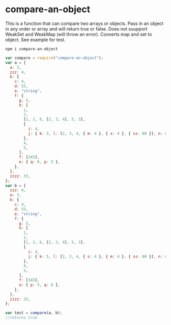 # compare-an-object

This is a function that can compare two arrays or objects. Pass in an object in any order or array and will return true or false. Does not suupport WeakSet and WeakMap (will throw an error). Converts map and set to object. See example for test.

```
npm i compare-an-object
```

```js
var compare = require("compare-an-object");
var a = {
  a: 3,
  zzz: 4,
  b: {
    c: 4,
    d: 55,
    e: "string",
    f: {
      g: 5,
      h: [
        1,
        2,
        [1, 2, 6, [2, 3, 4], 5, 3],
        {
          i: 4,
          j: { k: 5, l: [2, 3, 4, { m: 4 }, { s: 4 }, { ss: 00 }], n: 66 },
        },
        4,
        5,
      ],
      f: [345],
      o: { q: 6, p: 5 },
    },
  },
  zzzz: 33,
};
var b = {
  zzz: 4,
  a: 3,
  b: {
    c: 4,
    d: 55,
    e: "string",
    f: {
      g: 5,
      h: [
        1,
        2,
        [1, 2, 6, [2, 3, 4], 5, 3],
        {
          i: 4,
          j: { k: 5, l: [2, 3, 4, { s: 4 }, { m: 4 }, { ss: 00 }], n: 66 },
        },
        4,
        5,
      ],
      f: [345],
      o: { p: 5, q: 6 },
    },
  },
  zzzz: 33,
};

var test = compare(a, b);
//returns true
```
